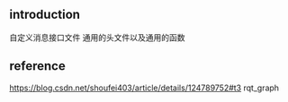 ## introduction
自定义消息接口文件
通用的头文件以及通用的函数
## reference
https://blog.csdn.net/shoufei403/article/details/124789752#t3
rqt_graph